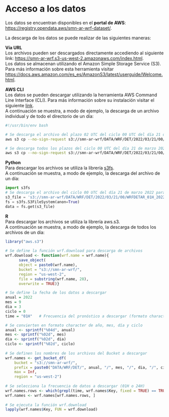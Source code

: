 # Acceso a los datos

Los datos se encuentran disponibles en el **portal de AWS**: <a href="https://registry.opendata.aws/smn-ar-wrf-dataset/" target="_blank">https://registry.opendata.aws/smn-ar-wrf-dataset/</a>.

La descarga de los datos se puede realizar de las siguientes maneras:

**Vía URL**<br />
Los archivos pueden ser descargados directamente accediendo al siguiente link: <a href="https://smn-ar-wrf.s3-us-west-2.amazonaws.com/index.html" target="_blank">https://smn-ar-wrf.s3-us-west-2.amazonaws.com/index.html</a>.<br />
Los datos se almacenan utilizando el Amazon Simple Storage Service (S3). Para más información sobre esta herramienta visitar <a href="https://docs.aws.amazon.com/es_es/AmazonS3/latest/userguide/Welcome.html" target="_blank">https://docs.aws.amazon.com/es_es/AmazonS3/latest/userguide/Welcome.html</a>.

**AWS CLI**<br /> 
Los datos se pueden descargar utilizando la herramienta AWS Command Line Interface (CLI). Para más información sobre su instalación visitar el siguiente 
<a href="https://docs.aws.amazon.com/cli/latest/userguide/getting-started-install.html" target="_blank">link</a>.<br />
A continuación se muestra, a modo de ejemplo, la descarga de un archivo individual y de todo el directorio de un día:

```bash
#!/usr/bin/env bash

# Se descarga el archivo del plazo 02 UTC del ciclo 00 UTC del día 21 de marzo 2022 al directorio_salida:
aws s3 cp --no-sign-request s3://smn-ar-wrf/DATA/WRF/DET/2022/03/21/00/WRFDETAR_01H_20220321_00_002.nc directorio_salida

# Se descarga todos los plazos del ciclo 00 UTC del día 21 de marzo 2022 al directorio_salida:
aws s3 cp --no-sign-request s3://smn-ar-wrf/DATA/WRF/DET/2022/03/21/00/ --recursive directorio_salida
```

**Python**<br />
Para descargar los archivos se utiliza la librería <a href="https://pypi.org/project/s3fs/" target="_blank">s3fs</a>. <br />
A continuación se muestra, a modo de ejemplo, la descarga del archivo de un día:

```python
import s3fs
# Se descarga el archivo del ciclo 00 UTC del día 21 de marzo 2022 para el plazo 0 
s3_file = 's3://smn-ar-wrf/DATA/WRF/DET/2022/03/21/00/WRFDETAR_01H_20220321_00_000.nc' 
fs = s3fs.S3FileSystem(anon=True)
data = fs.get(s3_file)
```

**R**<br />
Para descargar los archivos se utiliza la librería aws.s3. <br />
A continuación se muestra, a modo de ejemplo, la descarga de todos los archivos de un día:
```R
library("aws.s3")
 
# Se define la función wrf.download para descarga de archivos
wrf.download <- function(wrf.name = wrf.name){
      save_object(
      object = paste0(wrf.name),
      bucket = "s3://smn-ar-wrf/",
      region = "us-west-2",
      file = substring(wrf.name, 28),
      overwrite = TRUE)}

# Se define la fecha de los datos a descargar
anual = 2022
mes = 9
dia = 3
ciclo = 0
time = "01H"   # Frecuencia del pronóstico a descargar (formato character)

# Se convierten en formato character de año, mes, día y ciclo
anual <- sprintf("%04d", anual)
mes <- sprintf("%02d", mes)
dia <- sprintf("%02d", dia)
ciclo <- sprintf("%02d", ciclo)
 
# Se definen los nombres de los archivos del Bucket a descargar
wrf.names <- get_bucket_df(
    bucket = "s3://smn-ar-wrf/",
    prefix = paste0("DATA/WRF/DET/", anual, "/", mes, "/", dia, "/", ciclo),
    max = Inf,
    region = "us-west-2")
 
# Se selecciona la frecuencia de datos a descargar (01H o 24H)
wrf.names.rows <- which(grepl(time, wrf.names$Key, fixed = TRUE) == TRUE)
wrf.names <- wrf.names[wrf.names.rows, ]
 
# Se ejecuta la función wrf.download 
lapply(wrf.names$Key, FUN = wrf.download)

```

